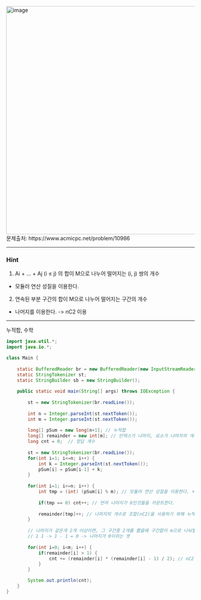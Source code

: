 <img width="780" height="609" alt="image" src="https://github.com/user-attachments/assets/dcc03417-61ae-42cd-886f-e1898b337f29" />
문제출처: https://www.acmicpc.net/problem/10986

---
### Hint

1. Ai + ... + Aj (i ≤ j) 의 합이 M으로 나누어 떨어지는 (i, j) 쌍의 개수
- 모듈러 연산 성질을 이용한다.

2. 연속된 부분 구간의 합이 M으로 나누어 떨어지는 구간의 개수
- 나머지를 이용한다. -> nC2 이용

---

누적합, 수학

```java
import java.util.*;
import java.io.*;

class Main {
    
    static BufferedReader br = new BufferedReader(new InputStreamReader(System.in));
    static StringTokenizer st;
    static StringBuilder sb = new StringBuilder();
    
    public static void main(String[] args) throws IOException {
        
        st = new StringTokenizer(br.readLine());
        
        int n = Integer.parseInt(st.nextToken());
        int m = Integer.parseInt(st.nextToken());
        
        long[] pSum = new long[n+1]; // 누적합
        long[] remainder = new int[m]; // 인덱스가 나머지, 요소가 나머지의 개수
        long cnt = 0;  // 정답 개수
        
        st = new StringTokenizer(br.readLine());
        for(int i=1; i<=n; i++) {
            int k = Integer.parseInt(st.nextToken());
            pSum[i] = pSum[i-1] + k;
        }
        
        for(int i=1; i<=n; i++) {
            int tmp = (int) (pSum[i] % m); // 모듈러 연산 성질을 이용한다. + long -> int 캐스팅
            
            if(tmp == 0) cnt++; // 먼저 나머지가 0인것들을 카운트한다.
            
            remainder[tmp]++; // 나머지의 개수로 조합(nC2)을 사용하기 위해 누적시킨다. 
        }
        
        // 나머지가 같은게 2개 이상이면, 그 구간중 2개를 뽑을때 구간합이 m으로 나눠떨어진다.
        // 1 1 -> 1 - 1 = 0 -> 나머지가 0이라는 뜻
        
        for(int i=0; i<m; i++) {
            if(remainder[i] > 1) { 
                cnt += (remainder[i] * (remainder[i] - 1) / 2); // nC2
            }
        }

        System.out.println(cnt);
    }
}


```